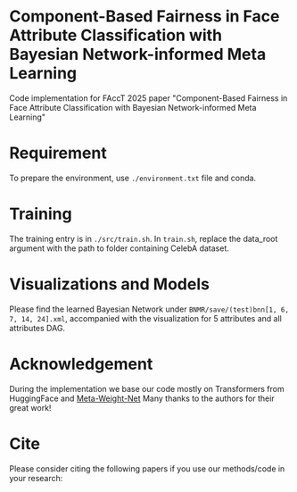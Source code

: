 # Component-Based Fairness in Face Attribute Classification with Bayesian Network-informed Meta Learning 
Code implementation for FAccT 2025 paper "Component-Based Fairness in Face Attribute Classification with Bayesian Network-informed Meta Learning"

# Requirement
To prepare the environment, use `./environment.txt` file and conda.

# Training
The training entry is in `./src/train.sh`. In `train.sh`, replace the data_root argument with the path to folder containing CelebA dataset. 

# Visualizations and Models 
Please find the learned Bayesian Network under `BNMR/save/(test)bnn[1, 6, 7, 14, 24].xml`, accompanied with the visualization for 5 attributes and all attributes DAG.

# Acknowledgement

During the implementation we base our code mostly on Transformers from HuggingFace and [Meta-Weight-Net](https://github.com/xjtushujun/meta-weight-net.git) Many thanks to the authors for their great work!


# Cite
Please consider citing the following papers if you use our methods/code in your research:

<!-- ```
@article{liu2025modality,
  title={Modality Interactive Mixture-of-Experts for Fake News Detection},
  author={Liu, Yifan and Liu, Yaokun and Li, Zelin and Yao, Ruichen and Zhang, Yang and Wang, Dong},
  journal={arXiv preprint arXiv:2501.12431},
  year={2025}
}
``` -->